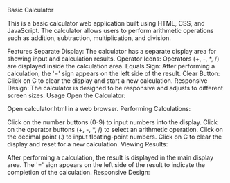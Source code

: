 Basic Calculator

This is a basic calculator web application built using HTML, CSS, and JavaScript. The calculator allows users to perform arithmetic operations such as addition, subtraction, multiplication, and division.

Features
Separate Display: The calculator has a separate display area for showing input and calculation results.
Operator Icons: Operators (+, -, *, /) are displayed inside the calculation area.
Equals Sign: After performing a calculation, the '=' sign appears on the left side of the result.
Clear Button: Click on C to clear the display and start a new calculation.
Responsive Design: The calculator is designed to be responsive and adjusts to different screen sizes.
Usage
Open the Calculator:

Open calculator.html in a web browser.
Performing Calculations:

Click on the number buttons (0-9) to input numbers into the display.
Click on the operator buttons (+, -, *, /) to select an arithmetic operation.
Click on the decimal point (.) to input floating-point numbers.
Click on C to clear the display and reset for a new calculation.
Viewing Results:

After performing a calculation, the result is displayed in the main display area.
The '=' sign appears on the left side of the result to indicate the completion of the calculation.
Responsive Design:

